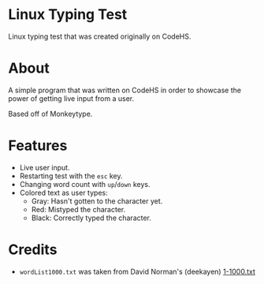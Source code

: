 # Linux Typing Test
Linux typing test that was created originally on CodeHS.

# About
A simple program that was written on CodeHS in order to showcase the power of getting live input from a user.

Based off of Monkeytype.

# Features
- Live user input.
- Restarting test with the `esc` key.
- Changing word count with `up`/`down` keys.
- Colored text as user types:
  - Gray: Hasn't gotten to the character yet.
  - Red: Mistyped the character.
  - Black: Correctly typed the character.

# Credits
- `wordList1000.txt` was taken from David Norman's (deekayen) [1-1000.txt](https://gist.github.com/deekayen/4148741)
